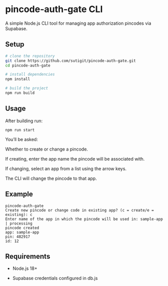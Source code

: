 # pincode-auth-gate CLI

A simple Node.js CLI tool for managing app authorization pincodes via Supabase.

## Setup

```bash
# clone the repository
git clone https://github.com/sutigit/pincode-auth-gate.git
cd pincode-auth-gate

# install dependencies
npm install

# build the project
npm run build

```

## Usage

After building run:

```
npm run start

```

You’ll be asked:

Whether to create or change a pincode.

If creating, enter the app name the pincode will be associated with.

If changing, select an app from a list using the arrow keys.

The CLI will change the pincode to that app.

## Example

```
pincode-auth-gate
Create new pincode or change code in existing app? (c = create/e = existing): c
Enter name of the app in which the pincode will be used in: sample-app
| processing
pincode created
app: sample-app
pin: 482917
id: 12
```

## Requirements

- Node.js 18+

- Supabase credentials configured in db.js
